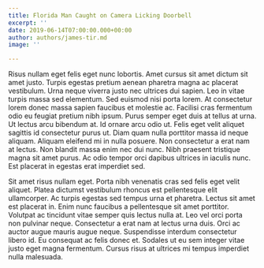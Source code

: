 ```yaml
---
title: Florida Man Caught on Camera Licking Doorbell
excerpt: ''
date: 2019-06-14T07:00:00.000+00:00
author: authors/james-tir.md
image: ''

---
```

Risus nullam eget felis eget nunc lobortis. Amet cursus sit amet dictum sit amet justo. Turpis egestas pretium aenean pharetra magna ac placerat vestibulum. Urna neque viverra justo nec ultrices dui sapien. Leo in vitae turpis massa sed elementum. Sed euismod nisi porta lorem. At consectetur lorem donec massa sapien faucibus et molestie ac. Facilisi cras fermentum odio eu feugiat pretium nibh ipsum. Purus semper eget duis at tellus at urna. Ut lectus arcu bibendum at. Id ornare arcu odio ut. Felis eget velit aliquet sagittis id consectetur purus ut. Diam quam nulla porttitor massa id neque aliquam. Aliquam eleifend mi in nulla posuere. Non consectetur a erat nam at lectus. Non blandit massa enim nec dui nunc. Nibh praesent tristique magna sit amet purus. Ac odio tempor orci dapibus ultrices in iaculis nunc. Est placerat in egestas erat imperdiet sed.

Sit amet risus nullam eget. Porta nibh venenatis cras sed felis eget velit aliquet. Platea dictumst vestibulum rhoncus est pellentesque elit ullamcorper. Ac turpis egestas sed tempus urna et pharetra. Lectus sit amet est placerat in. Enim nunc faucibus a pellentesque sit amet porttitor. Volutpat ac tincidunt vitae semper quis lectus nulla at. Leo vel orci porta non pulvinar neque. Consectetur a erat nam at lectus urna duis. Orci ac auctor augue mauris augue neque. Suspendisse interdum consectetur libero id. Eu consequat ac felis donec et. Sodales ut eu sem integer vitae justo eget magna fermentum. Cursus risus at ultrices mi tempus imperdiet nulla malesuada.